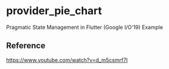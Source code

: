 # provider_pie_chart

Pragmatic State Management in Flutter (Google I/O'19) Example

## Reference

https://www.youtube.com/watch?v=d_m5csmrf7I
